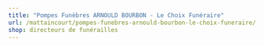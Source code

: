 ```yaml
---
title: "Pompes Funèbres ARNOULD BOURBON - Le Choix Funéraire"
url: /mattaincourt/pompes-funebres-arnould-bourbon-le-choix-funeraire/
shop: directeurs de funérailles
---
```

